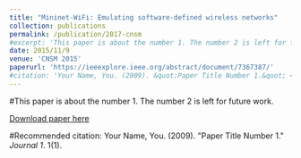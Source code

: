 ```yaml
---
title: "Mininet-WiFi: Emulating software-defined wireless networks"
collection: publications
permalink: /publication/2017-cnsm
#excerpt: 'This paper is about the number 1. The number 2 is left for future work.'
date: 2015/11/9
venue: 'CNSM 2015'
paperurl: 'https://ieeexplore.ieee.org/abstract/document/7367387/'
#citation: 'Your Name, You. (2009). &quot;Paper Title Number 1.&quot; <i>Journal 1</i>. 1(1).'
---
```

#This paper is about the number 1. The number 2 is left for future work.

[Download paper here](http://academicpages.github.io/files/paper1.pdf)

#Recommended citation: Your Name, You. (2009). "Paper Title Number 1." <i>Journal 1</i>. 1(1).
